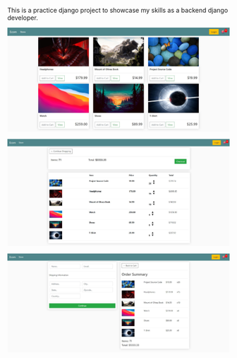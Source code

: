 This is a practice django project to showcase my skills as a backend django developer.

![](https://github.com/yourhonor1996/Ecommerce-Store/blob/master/.showcase/1.jpg)

![](https://github.com/yourhonor1996/Ecommerce-Store/blob/master/.showcase/2.jpg)

![](https://github.com/yourhonor1996/Ecommerce-Store/blob/master/.showcase/3.jpg)